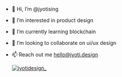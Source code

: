 - 👋 Hi, I’m @jyotising
- 👀 I’m interested in product design
- 🌱 I’m currently learning blockchain
- 💞️ I’m looking to collaborate on ui/ux design
- 📫 Reach out me hello@jyoti.design



    <p align="left"> <a href="https://twitter.com/jyotidesign_" target="blank"><img src="https://img.shields.io/twitter/follow/jyotidesign_?logo=twitter&style=for-the-badge" alt="jyotidesign_" /></a> </p>

<!---
jyotising/jyotising is a ✨ special ✨ repository because its `README.md` (this file) appears on your GitHub profile.
You can click the Preview link to take a look at your changes.
--->
